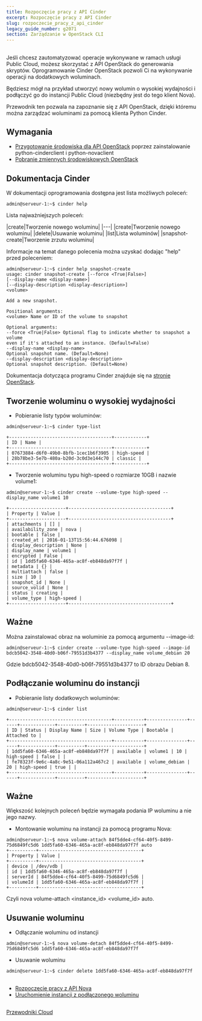 ```yaml
---
title: Rozpoczęcie pracy z API Cinder
excerpt: Rozpoczęcie pracy z API Cinder
slug: rozpoczecie_pracy_z_api_cinder
legacy_guide_number: g2071
section: Zarządzanie w OpenStack CLI
---
```



## 
Jeśli chcesz zautomatyzować operacje wykonywane w ramach usługi Public Cloud, możesz skorzystać z API OpenStack do generowania skryptów. Oprogramowanie Cinder OpenStack pozwoli Ci na wykonywanie operacji na dodatkowych woluminach. 

Będziesz mógł na przykład utworzyć nowy wolumin o wysokiej wydajności i podłączyć go do instancji Public Cloud (niezbędny jest do tego klient Nova).

Przewodnik ten pozwala na zapoznanie się z API OpenStack, dzięki któremu można zarządzać woluminami za pomocą klienta Python Cinder.


## Wymagania

- [Przygotowanie środowiska dla API OpenStack]({legacy}1851) poprzez zainstalowanie python-cinderclient i python-novaclient
- [Pobranie zmiennych środowiskowych OpenStack]({legacy}1852)




## Dokumentacja Cinder
W dokumentacji oprogramowania dostępna jest lista możliwych poleceń:


```
admin@serveur-1:~$ cinder help
```


Lista najważniejszych poleceń:

|create|Tworzenie nowego woluminu|
|---|
|create|Tworzenie nowego woluminu|
|delete|Usuwanie woluminu|
|list|Lista woluminów|
|snapshot-create|Tworzenie zrzutu woluminu|

Informacje na temat danego polecenia można uzyskać dodając "help" przed poleceniem:


```
admin@serveur-1:~$ cinder help snapshot-create
usage: cinder snapshot-create [--force <True|False>]
[--display-name <display-name>]
[--display-description <display-description>]
<volume>

Add a new snapshot.

Positional arguments:
<volume> Name or ID of the volume to snapshot

Optional arguments:
--force <True|False> Optional flag to indicate whether to snapshot a volume
even if it's attached to an instance. (Default=False)
--display-name <display-name>
Optional snapshot name. (Default=None)
--display-description <display-description>
Optional snapshot description. (Default=None)
```


Dokumentacja dotycząca programu Cinder znajduje się na [stronie OpenStack](http://docs.openstack.org/cli-reference/content/cinderclient_commands.html).


## Tworzenie woluminu o wysokiej wydajności

- Pobieranie listy typów woluminów:


```
admin@serveur-1:~$ cinder type-list

+--------------------------------------+------------+
| ID | Name |
+--------------------------------------+------------+
| 07673884-d6f0-49b0-8bfb-1cec1b6f3905 | high-speed |
| 28b78be3-5e7b-480a-b20d-3c0d3e144c70 | classic |
+--------------------------------------+------------+
```


- Tworzenie woluminu typu high-speed o rozmiarze 10GB i nazwie volume1:


```
admin@serveur-1:~$ cinder create --volume-type high-speed --display_name volume1 10

+---------------------+--------------------------------------+
| Property | Value |
+---------------------+--------------------------------------+
| attachments | [] |
| availability_zone | nova |
| bootable | false |
| created_at | 2016-01-13T15:56:44.676098 |
| display_description | None |
| display_name | volume1 |
| encrypted | False |
| id | 1dd5fa60-6346-465a-ac8f-eb848da97f7f |
| metadata | {} |
| multiattach | false |
| size | 10 |
| snapshot_id | None |
| source_volid | None |
| status | creating |
| volume_type | high-speed |
+---------------------+--------------------------------------+
```




## Ważne
Można zainstalować obraz na woluminie za pomocą argumentu --image-id:


```
admin@serveur-1:~$ cinder create --volume-type high-speed --image-id bdcb5042-3548-40d0-b06f-79551d3b4377 --display_name volume_debian 20
```


Gdzie bdcb5042-3548-40d0-b06f-79551d3b4377 to ID obrazu Debian 8.


## Podłączanie woluminu do instancji

- Pobieranie listy dodatkowych woluminów:


```
admin@serveur-1:~$ cinder list

+--------------------------------------+-----------+---------------+------+-------------+----------+---------------------+
| ID | Status | Display Name | Size | Volume Type | Bootable | Attached to |
+--------------------------------------+-----------+---------------+------+-------------+----------+---------------------+
| 1dd5fa60-6346-465a-ac8f-eb848da97f7f | available | volume1 | 10 | high-speed | false | |
| fe78323f-9e6c-4a8c-9e51-06a112a467c2 | available | volume_debian | 20 | high-speed | true | |
+--------------------------------------+-----------+---------------+------+-------------+----------+---------------------+
```




## Ważne
Większość kolejnych poleceń będzie wymagała podania IP woluminu a nie jego nazwy.

- Montowanie woluminu na instancji za pomocą programu Nova:


```
admin@serveur-1:~$ nova volume-attach 84f5dde4-cf64-40f5-8499-75d6849fc5d6 1dd5fa60-6346-465a-ac8f-eb848da97f7f auto
+----------+--------------------------------------+
| Property | Value |
+----------+--------------------------------------+
| device | /dev/vdb |
| id | 1dd5fa60-6346-465a-ac8f-eb848da97f7f |
| serverId | 84f5dde4-cf64-40f5-8499-75d6849fc5d6 |
| volumeId | 1dd5fa60-6346-465a-ac8f-eb848da97f7f |
+----------+--------------------------------------+
```



Czyli nova volume-attach <instance_id> <volume_id> auto.


## Usuwanie woluminu

- Odłączanie woluminu od instancji


```
admin@serveur-1:~$ nova volume-detach 84f5dde4-cf64-40f5-8499-75d6849fc5d6 1dd5fa60-6346-465a-ac8f-eb848da97f7f
```


- Usuwanie woluminu


```
admin@serveur-1:~$ cinder delete 1dd5fa60-6346-465a-ac8f-eb848da97f7f
```





## 

- [Rozpoczęcie pracy z API Nova]({legacy}1935)
- [Uruchomienie instancji z podłączonego woluminu]({legacy}2064)




## 
[Przewodniki Cloud]({legacy}1785)


